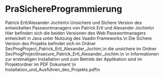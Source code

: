 # PraSichereProgrammierung
Patrick Ertl/Alexander Jochim\n
Unsichere und Sichere Version des entwickelten Passwortmanagers von Patrick Ertl und Alexander Jochim\n
Hier befinden sich die beiden Versionen des Web Passwortmanagers entwickelt in Java unter Nutzung des Vaadin Frameworks.\n
Die Sichere Version des Projekts befindet sich im Ordner SecProgProject_Patrick_Ertl_Alexander_Jochim,\n 
die unsichere im Ordner SecProgProjectInsecure_Patrick_Ertl_Alexander_Jochim.\n
\n
Informationen zur erstmaligen Installation und zum Betrieb der Applikation sind im Projektordner im PDF Dokument \n
Installation_und_Ausführen_des_Projekts.pdf\n
